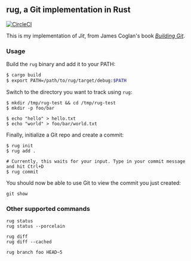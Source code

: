 ## rug, a Git implementation in Rust

[![CircleCI](https://circleci.com/gh/samrat/rug.svg?style=svg)](https://circleci.com/gh/samrat/rug)

This is my implementation of *Jit*, from James Coglan's book
[*Building Git*](https://shop.jcoglan.com/building-git/).


### Usage

Build the `rug` binary and add it to your PATH:

```sh
$ cargo build
$ export PATH=/path/to/rug/target/debug:$PATH
```

Switch to the directory you want to track using `rug`:

```
$ mkdir /tmp/rug-test && cd /tmp/rug-test
$ mkdir -p foo/bar

$ echo "hello" > hello.txt
$ echo "world" > foo/bar/world.txt
```

Finally, initialize a Git repo and create a commit:

```
$ rug init
$ rug add .

# Currently, this waits for your input. Type in your commit message
and hit Ctrl+D
$ rug commit
```

You should now be able to use Git to view the commit you just created:

```
git show
```


### Other supported commands

```
rug status
rug status --porcelain
```

```
rug diff
rug diff --cached
```

```
rug branch foo HEAD~5
```
